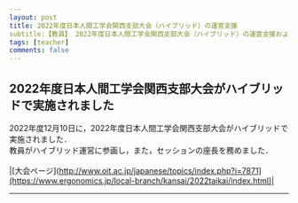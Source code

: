 ```yaml
---
layout: post
title: 2022年度日本人間工学会関西支部大会（ハイブリッド）の運営支援
subtitle:【教員】 2022年度日本人間工学会関西支部大会（ハイブリッド）の運営支援および座長を務めました
tags: [teacher]
comments: false
---
```


## 2022年度日本人間工学会関西支部大会がハイブリッドで実施されました<br>

2022年度12月10日に，2022年度日本人間工学会関西支部大会がハイブリッドで実施されました．<br>
教員がハイブリッド運営に参画し，また，セッションの座長を務めました．<br>
<br>
|[大会ページ](http://www.oit.ac.jp/japanese/topics/index.php?i=7871](https://www.ergonomics.jp/local-branch/kansai/2022taikai/index.html)|

<hr>
